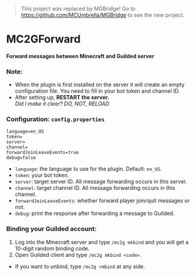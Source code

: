 > This project was replaced by MGBridge! Go to https://github.com/MCUmbrella/MGBridge to see the new project.
# MC2GForward
#### Forward messages between Minecraft and Guilded server
### Note:
- When the plugin is first installed on the server it will create an empty configuration file. You need to fill in your bot token and channel ID.
- After setting up, **RESTART the server.**<br>
*Did I make it clear? DO, NOT, RELOAD*
### Configuration: `config.properties`
```properties
language=en_US
token=
server=
channel=
forwardJoinLeaveEvents=true
debug=false
```
- `language`: the language to use for the plugin. Default: `en_US`.
- `token`: your bot token.
- `server`: target server ID. All message forwarding occurs in this server.
- `channel`: target channel ID. All message forwarding occurs in this channel.
- `forwardJoinLeaveEvents`: whether forward player join/quit messages or not.
- `debug`: print the response after forwarding a message to Guilded.
### Binding your Guilded account:
1. Log into the Minecraft server and type `/mc2g mkbind` and you will get a 10-digit random binding code.
2. Open Guilded client and type `/mc2g mkbind <code>`.
- If you want to unbind, type `/mc2g rmbind` at any side.
